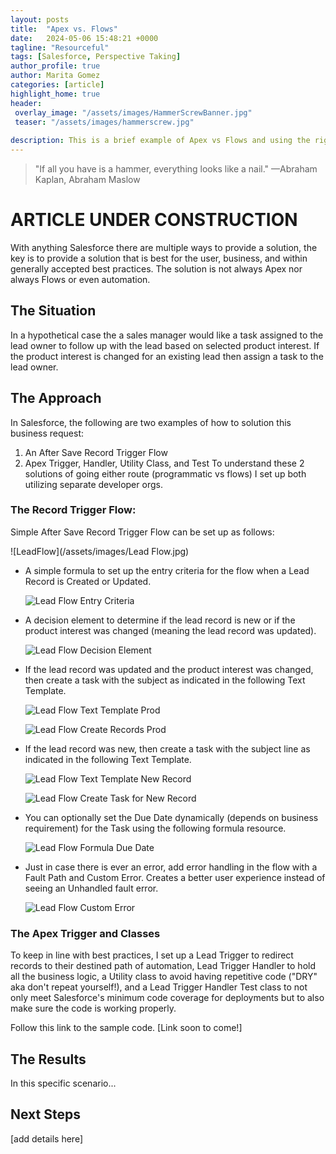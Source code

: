 ```yaml
---
layout: posts
title:  "Apex vs. Flows"
date:   2024-05-06 15:48:21 +0000
tagline: "Resourceful"
tags: [Salesforce, Perspective Taking]
author_profile: true
author: Marita Gomez
categories: [article]
highlight_home: true
header:
 overlay_image: "/assets/images/HammerScrewBanner.jpg"
 teaser: "/assets/images/hammerscrew.jpg"
 
description: This is a brief example of Apex vs Flows and using the right tool for the job.
---
```

>"If all you have is a hammer, everything looks like a nail."
—Abraham Kaplan, Abraham Maslow

# ARTICLE UNDER CONSTRUCTION
With anything Salesforce there are multiple ways to provide a solution, the key is to provide a solution that is best for the user, business, and within generally accepted best practices. The solution is not always Apex nor always Flows or even automation.

## The Situation
In a hypothetical case the a sales manager would like a task assigned to the lead owner to follow up with the lead based on selected product interest. If the product interest is changed for an existing lead then assign a task to the lead owner. 

## The Approach
In Salesforce, the following are two examples of how to solution this business request:
1. An After Save Record Trigger Flow
2. Apex Trigger, Handler, Utility Class, and Test
To understand these 2 solutions of going either route (programmatic vs flows) I set up both utilizing separate developer orgs.

### The Record Trigger Flow:
Simple After Save Record Trigger Flow can be set up as follows:

![LeadFlow](/assets/images/Lead Flow.jpg)

* A simple formula to set up the entry criteria for the flow when a Lead Record is Created or Updated.

  ![Lead Flow Entry Criteria](/assets/images/LeadFlowEntryCriteria.jpg)

* A decision element to determine if the lead record is new or if the product interest was changed (meaning the lead record was updated).

  ![Lead Flow Decision Element](/assets/images/LeadFlowDecisionElement.jpg)

* If the lead record was updated and the product interest was changed, then create a task with the subject as indicated in the following Text Template.
  
  ![Lead Flow Text Template Prod](/assets/images/LeadFlowTextTemplateProdInterestChanged.png)

  ![Lead Flow Create Records Prod](/assets/images/LeadFlowCreateRecordsProdInterestChanged.jpg)

* If the lead record was new, then create a task with the subject line as indicated in the following Text Template.
  
  ![Lead Flow Text Template New Record](/assets/images/LeadFlowTextTemplateNewRecord.png)

  ![Lead Flow Create Task for New Record](/assets/images/LeadFlowCreateTaskforNewRecord.jpg)

* You can optionally set the Due Date dynamically (depends on business requirement) for the Task using the following formula resource.
  
  ![Lead Flow Formula Due Date](/assets/images/LeadFlowFormulaDueDate.jpg)

* Just in case there is ever an error, add error handling in the flow with a Fault Path and Custom Error. Creates a better user experience instead of seeing an Unhandled fault error.
  
  ![Lead Flow Custom Error](/assets/images/LeadFlowCustomError.jpg)


### The Apex Trigger and Classes
To keep in line with best practices, I set up a Lead Trigger to redirect records to their destined path of automation, Lead Trigger Handler to hold all the business logic, a Utility class to avoid having repetitive code ("DRY" aka don't repeat yourself!), and a Lead Trigger Handler Test class to not only meet Salesforce's minimum code coverage for deployments but to also make sure the code is working properly.

Follow this link to the sample code. [Link soon to come!]

## The Results
In this specific scenario...

## Next Steps
[add details here]

[def]: /assets/images/DecisionElement.jpg